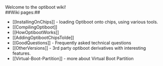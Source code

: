 Welcome to the optiboot wiki!<br>
##Wiki pages:##

* [[InstallingOnChips]] - loading Optiboot onto chips, using various tools.
* [[CompilingOptiboot]]
* [[HowOptibootWorks]]
* [[AddingOptibootChipsToIde]]
* [[GoodQuestions]] - Frequently asked technical questions
* [[OtherVersions]] - 3rd party optiboot derivatives with interesting features.
* [[Virtual-Boot-Partition]] - more about Virtual Boot Partition